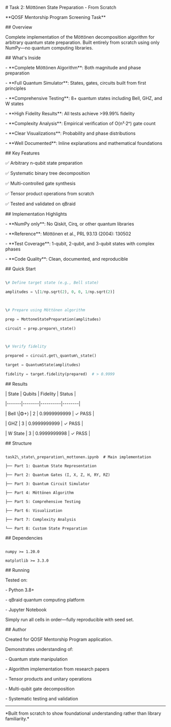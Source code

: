 \# Task 2: Möttönen State Preparation - From Scratch



\*\*QOSF Mentorship Program Screening Task\*\*



\## Overview



Complete implementation of the Möttönen decomposition algorithm for arbitrary quantum state preparation. Built entirely from scratch using only NumPy—no quantum computing libraries.



\## What's Inside



\- \*\*Complete Möttönen Algorithm\*\*: Both magnitude and phase preparation

\- \*\*Full Quantum Simulator\*\*: States, gates, circuits built from first principles

\- \*\*Comprehensive Testing\*\*: 8+ quantum states including Bell, GHZ, and W states

\- \*\*High Fidelity Results\*\*: All tests achieve >99.99% fidelity

\- \*\*Complexity Analysis\*\*: Empirical verification of O(n²·2ⁿ) gate count

\- \*\*Clear Visualizations\*\*: Probability and phase distributions

\- \*\*Well Documented\*\*: Inline explanations and mathematical foundations



\## Key Features



✅ Arbitrary n-qubit state preparation  

✅ Systematic binary tree decomposition  

✅ Multi-controlled gate synthesis  

✅ Tensor product operations from scratch  

✅ Tested and validated on qBraid  



\## Implementation Highlights



\- \*\*NumPy only\*\*: No Qiskit, Cirq, or other quantum libraries

\- \*\*Reference\*\*: Möttönen et al., PRL 93.13 (2004): 130502

\- \*\*Test Coverage\*\*: 1-qubit, 2-qubit, and 3-qubit states with complex phases

\- \*\*Code Quality\*\*: Clean, documented, and reproducible



\## Quick Start



```python

\# Define target state (e.g., Bell state)

amplitudes = \[1/np.sqrt(2), 0, 0, 1/np.sqrt(2)]



\# Prepare using Möttönen algorithm

prep = MottoneStatePreparation(amplitudes)

circuit = prep.prepare\_state()



\# Verify fidelity

prepared = circuit.get\_quantum\_state()

target = QuantumState(amplitudes)

fidelity = target.fidelity(prepared)  # > 0.9999

```



\## Results



| State | Qubits | Fidelity | Status |

|-------|--------|----------|--------|

| Bell \\|Φ+⟩ | 2 | 0.9999999999 | ✓ PASS |

| GHZ | 3 | 0.9999999999 | ✓ PASS |

| W State | 3 | 0.9999999998 | ✓ PASS |



\## Structure



```

task2\_state\_preparation\_mottonen.ipynb  # Main implementation

├── Part 1: Quantum State Representation

├── Part 2: Quantum Gates (I, X, Z, H, RY, RZ)

├── Part 3: Quantum Circuit Simulator

├── Part 4: Möttönen Algorithm

├── Part 5: Comprehensive Testing

├── Part 6: Visualization

├── Part 7: Complexity Analysis

└── Part 8: Custom State Preparation

```



\## Dependencies



```

numpy >= 1.20.0

matplotlib >= 3.3.0

```



\## Running



Tested on:

\- Python 3.8+

\- qBraid quantum computing platform

\- Jupyter Notebook



Simply run all cells in order—fully reproducible with seed set.



\## Author



Created for QOSF Mentorship Program application.



Demonstrates understanding of:

\- Quantum state manipulation

\- Algorithm implementation from research papers

\- Tensor products and unitary operations

\- Multi-qubit gate decomposition

\- Systematic testing and validation



---



\*Built from scratch to show foundational understanding rather than library familiarity.\*

